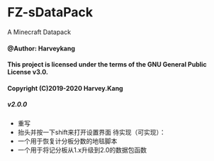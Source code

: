 # FZ-sDataPack
A Minecraft Datapack
#### @Author: Harveykang

#### This project is licensed under the terms of the GNU General Public License v3.0.
#### Copyright (C)2019-2020 Harvey.Kang

##### v2.0.0
- 重写
- 抬头并按一下shift来打开设置界面
待实现（可实现）：
- 一个用于恢复计分板分数的地毯脚本
- 一个用于将记分板从1.x升级到2.0的数据包函数
